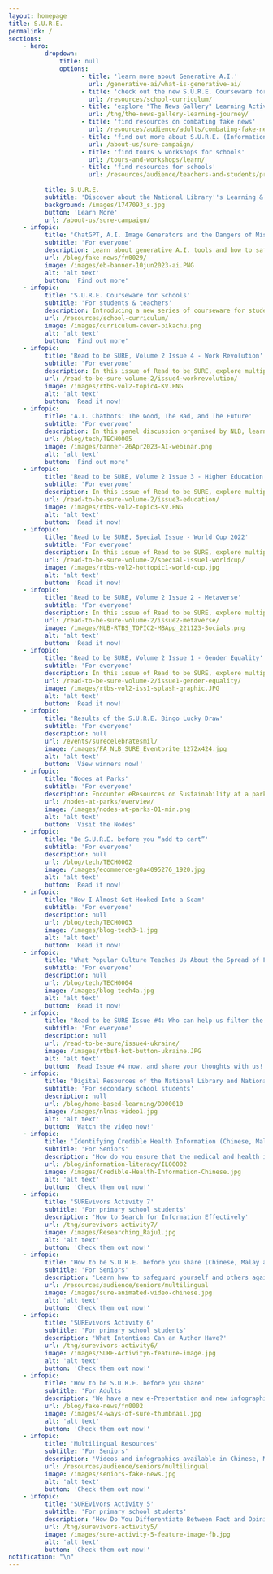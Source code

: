 ```yaml
---
layout: homepage
title: S.U.R.E.
permalink: /
sections:
    - hero:
          dropdown:
              title: null
              options:
                    - title: 'learn more about Generative A.I.'
                      url: /generative-ai/what-is-generative-ai/
                    - title: 'check out the new S.U.R.E. Courseware for Schools'
                      url: /resources/school-curriculum/
                    - title: 'explore "The News Gallery" Learning Activities'
                      url: /tng/the-news-gallery-learning-journey/
                    - title: 'find resources on combating fake news'
                      url: /resources/audience/adults/combating-fake-news
                    - title: 'find out more about S.U.R.E. (Information Literacy)'
                      url: /about-us/sure-campaign/
                    - title: 'find tours & workshops for schools'
                      url: /tours-and-workshops/learn/
                    - title: 'find resources for schools'
                      url: /resources/audience/teachers-and-students/primary-level
                      
          title: S.U.R.E.
          subtitle: 'Discover about the National Library''s Learning & Information Literacy resources'
          background: /images/1747093_s.jpg
          button: 'Learn More'
          url: /about-us/sure-campaign/
    - infopic:
          title: 'ChatGPT, A.I. Image Generators and the Dangers of Misinformation'
          subtitle: 'For everyone'
          description: Learn about generative A.I. tools and how to safeguard yourselves from online falsehoods created by them.
          url: /blog/fake-news/fn0029/
          image: /images/eb-banner-10jun2023-ai.PNG
          alt: 'alt text'
          button: 'Find out more'
    - infopic:
          title: 'S.U.R.E. Courseware for Schools'
          subtitle: 'For students & teachers'
          description: Introducing a new series of courseware for students in Primary, Secondary and Pre-U/Junior College levels. Topics covered include Information Literacy, Digital Safety and Digital Wellness. 
          url: /resources/school-curriculum/
          image: /images/curriculum-cover-pikachu.png
          alt: 'alt text'
          button: 'Find out more'
    - infopic:
          title: 'Read to be SURE, Volume 2 Issue 4 - Work Revolution'
          subtitle: 'For everyone'
          description: In this issue of Read to be SURE, explore multiple perspectives about the Work Revolution. Is the future of work changing radically, or only incrementally?
          url: /read-to-be-sure-volume-2/issue4-workrevolution/
          image: /images/rtbs-vol2-topic4-KV.PNG
          alt: 'alt text'
          button: 'Read it now!'
    - infopic:
          title: 'A.I. Chatbots: The Good, The Bad, and The Future'
          subtitle: 'For everyone'
          description: In this panel discussion organised by NLB, learn from industry experts on the role of A.I. chatbots in the current and future world.
          url: /blog/tech/TECH0005
          image: /images/banner-26Apr2023-AI-webinar.png
          alt: 'alt text'
          button: 'Find out more'
    - infopic:
          title: 'Read to be SURE, Volume 2 Issue 3 - Higher Education'
          subtitle: 'For everyone'
          description: In this issue of Read to be SURE, explore multiple perspectives about Education. What is the value of a university degree today? Is a degree still needed to succeed in the modern economy?
          url: /read-to-be-sure-volume-2/issue3-education/
          image: /images/rtbs-vol2-topic3-KV.PNG
          alt: 'alt text'
          button: 'Read it now!'
    - infopic:
          title: 'Read to be SURE, Special Issue - World Cup 2022'
          subtitle: 'For everyone'
          description: In this issue of Read to be SURE, explore multiple perspectives about the World Cup. Is there more to it than football?
          url: /read-to-be-sure-volume-2/special-issue1-worldcup/
          image: /images/rtbs-vol2-hottopic1-world-cup.jpg
          alt: 'alt text'
          button: 'Read it now!'
    - infopic:
          title: 'Read to be SURE, Volume 2 Issue 2 - Metaverse'
          subtitle: 'For everyone'
          description: In this issue of Read to be SURE, explore multiple perspectives about the Metaverse. Will it become a digital paradise or a virtual nightmare?
          url: /read-to-be-sure-volume-2/issue2-metaverse/
          image: /images/NLB-RTBS_TOPIC2-MBApp_221123-Socials.png
          alt: 'alt text'
          button: 'Read it now!'
    - infopic:
          title: 'Read to be SURE, Volume 2 Issue 1 - Gender Equality'
          subtitle: 'For everyone'
          description: In this issue of Read to be SURE, explore multiple perspectives on the topic of gender equality, where it is not *just* a women's issue. Take a moment to read, watch and listen to the journeys towards progress and equality for women and men everywhere. 
          url: /read-to-be-sure-volume-2/issue1-gender-equality/
          image: /images/rtbs-vol2-iss1-splash-graphic.JPG
          alt: 'alt text'
          button: 'Read it now!'
    - infopic:
          title: 'Results of the S.U.R.E. Bingo Lucky Draw'
          subtitle: 'For everyone'
          description: null
          url: /events/surecelebratesmil/
          image: /images/FA_NLB_SURE_Eventbrite_1272x424.jpg
          alt: 'alt text'
          button: 'View winners now!'
    - infopic:
          title: 'Nodes at Parks'
          subtitle: 'For everyone'
          description: Encounter eResources on Sustainability at a park near you! From 14 October 2022 to 26 February 2023, NLB is presenting a brand-new initiative called “Nodes at Parks”. Come interact with NLB’s exciting eResources on Sustainability.
          url: /nodes-at-parks/overview/
          image: /images/nodes-at-parks-01-min.png
          alt: 'alt text'
          button: 'Visit the Nodes'
    - infopic:
          title: 'Be S.U.R.E. before you “add to cart”'
          subtitle: 'For everyone'
          description: null
          url: /blog/tech/TECH0002
          image: /images/ecommerce-g0a4095276_1920.jpg
          alt: 'alt text'
          button: 'Read it now!'
    - infopic:
          title: 'How I Almost Got Hooked Into a Scam'
          subtitle: 'For everyone'
          description: null
          url: /blog/tech/TECH0003
          image: /images/blog-tech3-1.jpg
          alt: 'alt text'
          button: 'Read it now!'
    - infopic:
          title: 'What Popular Culture Teaches Us About the Spread of False Information'
          subtitle: 'For everyone'
          description: null
          url: /blog/tech/TECH0004
          image: /images/blog-tech4a.jpg
          alt: 'alt text'
          button: 'Read it now!'
    - infopic:
          title: 'Read to be SURE Issue #4: Who can help us filter the truth?'
          subtitle: 'For everyone'
          description: null
          url: /read-to-be-sure/issue4-ukraine/
          image: /images/rtbs4-hot-button-ukraine.JPG
          alt: 'alt text'
          button: 'Read Issue #4 now, and share your thoughts with us!'
    - infopic:
          title: 'Digital Resources of the National Library and National Archives of Singapore'
          subtitle: 'For secondary school students'
          description: null
          url: /blog/home-based-learning/DD00010
          image: /images/nlnas-video1.jpg
          alt: 'alt text'
          button: 'Watch the video now!'
    - infopic:
          title: 'Identifying Credible Health Information (Chinese, Malay and Tamil versions)'
          subtitle: 'For Seniors'
          description: 'How do you ensure that the medical and health information that you consume is reliable? Use the S.U.R.E. steps to identify if the health information you read can be trusted. This infographic is now available in Chinese, Malay and Tamil languages.'
          url: /blog/information-literacy/IL00002
          image: /images/Credible-Health-Information-Chinese.jpg
          alt: 'alt text'
          button: 'Check them out now!'
    - infopic:
          title: 'SUREvivors Activity 7'
          subtitle: 'For primary school students'
          description: 'How to Search for Information Effectively'
          url: /tng/surevivors-activity7/
          image: /images/Researching_Raju1.jpg
          alt: 'alt text'
          button: 'Check them out now!'
    - infopic:
          title: 'How to be S.U.R.E. before you share (Chinese, Malay and Tamil versions)'
          subtitle: 'For Seniors'
          description: 'Learn how to safeguard yourself and others against online falsehoods by using the National Library Board''s S.U.R.E. steps. <br>学习如何运用国家图书馆S.U.R.E四个步骤来确认信息的真假,并帮助您周围的人。<br>Belajar cara-cara melindungi diri anda menentang kepalsuan di talian dengan menggunakan langkah-langkah S.U.R.E. Lembaga Perpustakaan Negara.  <br>'
          url: /resources/audience/seniors/multilingual
          image: /images/sure-animated-video-chinese.jpg
          alt: 'alt text'
          button: 'Check them out now!'
    - infopic:
          title: 'SUREvivors Activity 6'
          subtitle: 'For primary school students'
          description: 'What Intentions Can an Author Have?'
          url: /tng/surevivors-activity6/
          image: /images/SURE-Activity6-feature-image.jpg
          alt: 'alt text'
          button: 'Check them out now!'
    - infopic:
          title: 'How to be S.U.R.E. before you share'
          subtitle: 'For Adults'
          description: 'We have a new e-Presentation and new infographic on applying the four S.U.R.E. steps to verify dubious information.'
          url: /blog/fake-news/fn0002
          image: /images/4-ways-of-sure-thumbnail.jpg
          alt: 'alt text'
          button: 'Check them out now!'
    - infopic:
          title: 'Multilingual Resources'
          subtitle: 'For Seniors'
          description: 'Videos and infographics available in Chinese, Malay and Tamil languages'
          url: /resources/audience/seniors/multilingual
          image: /images/seniors-fake-news.jpg
          alt: 'alt text'
          button: 'Check them out now!'
    - infopic:
          title: 'SUREvivors Activity 5'
          subtitle: 'For primary school students'
          description: 'How Do You Differentiate Between Fact and Opinion?'
          url: /tng/surevivors-activity5/
          image: /images/sure-activity-5-feature-image-fb.jpg
          alt: 'alt text'
          button: 'Check them out now!'
notification: "\n"
---
```


